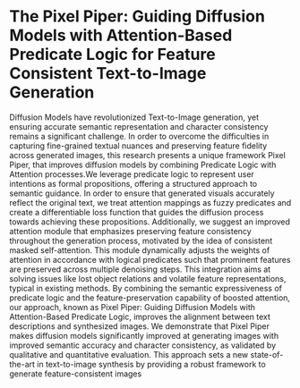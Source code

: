 # The Pixel Piper: Guiding Diffusion Models with Attention-Based Predicate Logic for Feature Consistent Text-to-Image Generation

Diffusion Models have revolutionized Text-to-Image generation, yet ensuring accurate semantic representation and character consistency remains a significant challenge. In order to overcome the difficulties in capturing fine-grained textual nuances and preserving feature fidelity across generated images, this research presents a unique framework Pixel Piper, that improves diffusion models by combining Predicate Logic with Attention processes.We leverage predicate logic to represent user intentions as formal propositions, offering a structured approach to semantic guidance. In order to ensure that generated visuals accurately reflect the original text, we treat attention mappings as fuzzy predicates and create a differentiable loss function that guides the diffusion process towards achieving these propositions. 
Additionally, we suggest an improved attention module that emphasizes preserving feature consistency throughout the generation process, motivated by the idea of consistent masked self-attention. This module dynamically adjusts the weights of attention in accordance with logical predicates such that prominent features are preserved across multiple denoising steps. This integration aims at solving issues like lost object relations and volatile feature representations, typical in existing methods. By combining the semantic expressiveness of predicate logic and the feature-preservation capability of boosted attention, our approach, known as Pixel Piper: Guiding Diffusion Models with Attention-Based Predicate Logic, improves the alignment between text descriptions and synthesized images. We demonstrate that Pixel Piper makes diffusion models significantly improved at generating images with improved semantic accuracy and character consistency, as validated by qualitative and quantitative evaluation. This approach sets a new state-of-the-art in text-to-image synthesis by providing a robust framework to generate feature-consistent images
